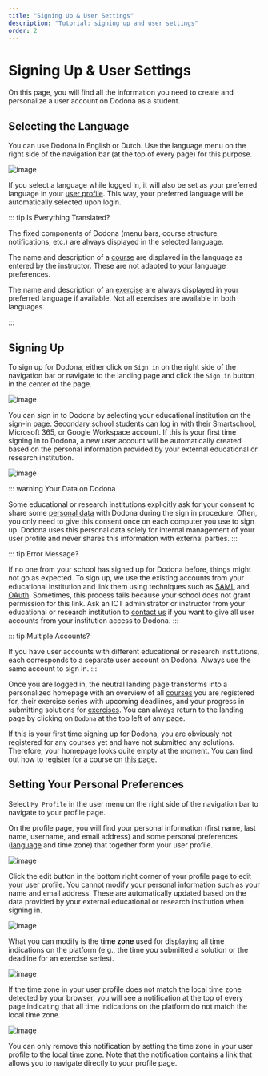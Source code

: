 ```yaml
---
title: "Signing Up & User Settings"
description: "Tutorial: signing up and user settings"
order: 2
---
```



# Signing Up & User Settings
On this page, you will find all the information you need to create and personalize a user account on Dodona as a student.

## Selecting the Language

You can use Dodona in English or Dutch. Use the language menu on the right side of the navigation bar (at the top of every page) for this purpose.

![image](./choose_language.png)

If you select a language while logged in, it will also be set as your preferred language in your [user profile](https://dodona.be/profile). This way, your preferred language will be automatically selected upon login.

::: tip Is Everything Translated?

The fixed components of Dodona (menu bars, course structure, notifications, etc.) are always displayed in the selected language.

The name and description of a [course](../courses/) are displayed in the language as entered by the instructor. These are not adapted to your language preferences.

The name and description of an [exercise](../exercises/#navigating-to-an-exercise) are always displayed in your preferred language if available. Not all exercises are available in both languages.

:::

## Signing Up

To sign up for Dodona, either click on `Sign in` on the right side of the navigation bar or navigate to the landing page and click the `Sign in` button in the center of the page.

![image](./login.png)

You can sign in to Dodona by selecting your educational institution on the sign-in page. Secondary school students can log in with their Smartschool, Microsoft 365, or Google Workspace account. If this is your first time signing in to Dodona, a new user account will be automatically created based on the personal information provided by your external educational or research institution.

![image](./sign_in.png)

::: warning Your Data on Dodona

Some educational or research institutions explicitly ask for your consent to share some [personal data](https://dodona.be/en/data/) with Dodona during the sign in procedure. Often, you only need to give this consent once on each computer you use to sign up. Dodona uses this personal data solely for internal management of your user profile and never shares this information with external parties.
:::

::: tip Error Message?

If no one from your school has signed up for Dodona before, things might not go as expected. To sign up, we use the existing accounts from your educational institution and link them using techniques such as [SAML](https://en.wikipedia.org/wiki/Security_Assertion_Markup_Language) and [OAuth](https://en.wikipedia.org/wiki/OAuth). Sometimes, this process fails because your school does not grant permission for this link. Ask an ICT administrator or instructor from your educational or research institution to [contact us](../getting-started/#contact-us) if you want to give all user accounts from your institution access to Dodona.
:::

::: tip Multiple Accounts?

If you have user accounts with different educational or research institutions, each corresponds to a separate user account on Dodona. Always use the same account to sign in.
:::

Once you are logged in, the neutral landing page transforms into a personalized homepage with an overview of all [courses](../courses/) you are registered for, their exercise series with upcoming deadlines, and your progress in submitting solutions for [exercises](../exercises/). You can always return to the landing page by clicking on `Dodona` at the top left of any page.

If this is your first time signing up for Dodona, you are obviously not registered for any courses yet and have not submitted any solutions. Therefore, your homepage looks quite empty at the moment. You can find out how to register for a course on [this page](../courses/#registering-for-a-course).

## Setting Your Personal Preferences

Select `My Profile` in the user menu on the right side of the navigation bar to navigate to your profile page.

On the profile page, you will find your personal information (first name, last name, username, and email address) and some personal preferences ([language](#selecting-the-language) and time zone) that together form your user profile.

![image](./student.user_menu_my_profile.png)

Click the edit button in the bottom right corner of your profile page to edit your user profile. You cannot modify your personal information such as your name and email address. These are automatically updated based on the data provided by your external educational or research institution when signing in.

![image](./student.edit_profile.png)

What you can modify is the **time zone** used for displaying all time indications on the platform (e.g., the time you submitted a solution or the deadline for an exercise series).

![image](./student.edit_timezone.png)

If the time zone in your user profile does not match the local time zone detected by your browser, you will see a notification at the top of every page indicating that all time indications on the platform do not match the local time zone.

![image](./student.wrong_timezone.png)

You can only remove this notification by setting the time zone in your user profile to the local time zone. Note that the notification contains a link that allows you to navigate directly to your profile page.

